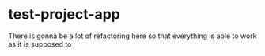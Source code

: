# test-project-app

There is gonna be a lot of refactoring here so that everything is able to work as it is supposed to
